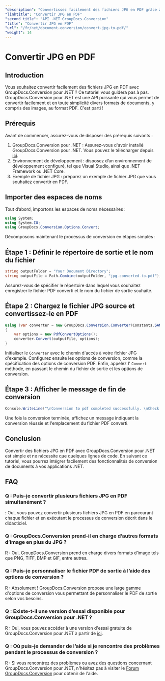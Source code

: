 ```yaml
---
"description": "Convertissez facilement des fichiers JPG en PDF grâce à GroupDocs.Conversion pour .NET. Suivez ce tutoriel étape par étape pour une conversion fluide de vos documents."
"linktitle": "Convertir JPG en PDF"
"second_title": "API .NET GroupDocs.Conversion"
"title": "Convertir JPG en PDF"
"url": "/fr/net/document-conversion/convert-jpg-to-pdf/"
"weight": 14
---
```


# Convertir JPG en PDF

## Introduction

Vous souhaitez convertir facilement des fichiers JPG en PDF avec GroupDocs.Conversion pour .NET ? Ce tutoriel vous guidera pas à pas. GroupDocs.Conversion pour .NET est une API puissante qui vous permet de convertir facilement et en toute simplicité divers formats de documents, y compris des images, au format PDF. C'est parti !

## Prérequis

Avant de commencer, assurez-vous de disposer des prérequis suivants :

1. GroupDocs.Conversion pour .NET : Assurez-vous d'avoir installé GroupDocs.Conversion pour .NET. Vous pouvez le télécharger depuis [ici](https://releases.groupdocs.com/conversion/net/).
2. Environnement de développement : disposez d’un environnement de développement configuré, tel que Visual Studio, ainsi que .NET Framework ou .NET Core.
3. Exemple de fichier JPG : préparez un exemple de fichier JPG que vous souhaitez convertir en PDF.

## Importer des espaces de noms

Tout d’abord, importons les espaces de noms nécessaires :

```csharp
using System;
using System.IO;
using GroupDocs.Conversion.Options.Convert;
```

Décomposons maintenant le processus de conversion en étapes simples :

## Étape 1 : Définir le répertoire de sortie et le nom du fichier

```csharp
string outputFolder = "Your Document Directory";
string outputFile = Path.Combine(outputFolder, "jpg-converted-to.pdf");
```

Assurez-vous de spécifier le répertoire dans lequel vous souhaitez enregistrer le fichier PDF converti et le nom du fichier de sortie souhaité.

## Étape 2 : Chargez le fichier JPG source et convertissez-le en PDF

```csharp
using (var converter = new GroupDocs.Conversion.Converter(Constants.SAMPLE_JPG))
{
    var options = new PdfConvertOptions();
    converter.Convert(outputFile, options);
}
```

Initialiser le `Converter` avec le chemin d'accès à votre fichier JPG d'exemple. Configurez ensuite les options de conversion, comme la spécification des options de conversion PDF. Enfin, appelez l' `Convert` méthode, en passant le chemin du fichier de sortie et les options de conversion.

## Étape 3 : Afficher le message de fin de conversion

```csharp
Console.WriteLine("\nConversion to pdf completed successfully. \nCheck output in {0}", outputFolder);
```

Une fois la conversion terminée, affichez un message indiquant la conversion réussie et l'emplacement du fichier PDF converti.

## Conclusion

Convertir des fichiers JPG en PDF avec GroupDocs.Conversion pour .NET est simple et ne nécessite que quelques lignes de code. En suivant ce tutoriel, vous pourrez intégrer facilement des fonctionnalités de conversion de documents à vos applications .NET.

## FAQ

### Q : Puis-je convertir plusieurs fichiers JPG en PDF simultanément ?

: Oui, vous pouvez convertir plusieurs fichiers JPG en PDF en parcourant chaque fichier et en exécutant le processus de conversion décrit dans le didacticiel.

### Q : GroupDocs.Conversion prend-il en charge d’autres formats d’image en plus du JPG ?

R : Oui, GroupDocs.Conversion prend en charge divers formats d’image tels que PNG, TIFF, BMP et GIF, entre autres.

### Q : Puis-je personnaliser le fichier PDF de sortie à l’aide des options de conversion ?

R : Absolument ! GroupDocs.Conversion propose une large gamme d'options de conversion vous permettant de personnaliser le PDF de sortie selon vos besoins.

### Q : Existe-t-il une version d’essai disponible pour GroupDocs.Conversion pour .NET ?

R : Oui, vous pouvez accéder à une version d'essai gratuite de GroupDocs.Conversion pour .NET à partir de [ici](https://releases.groupdocs.com/).

### Q : Où puis-je demander de l’aide si je rencontre des problèmes pendant le processus de conversion ?

R : Si vous rencontrez des problèmes ou avez des questions concernant GroupDocs.Conversion pour .NET, n'hésitez pas à visiter le [Forum GroupDocs.Conversion](https://forum.groupdocs.com/c/conversion/11) pour obtenir de l'aide.